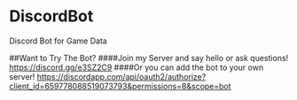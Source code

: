 # DiscordBot
Discord Bot for Game Data

##Want to Try The Bot?
####Join my Server and say hello or ask questions!
https://discord.gg/e3SZ2C9
####Or you can add the bot to your own server!
https://discordapp.com/api/oauth2/authorize?client_id=659778088519073793&permissions=8&scope=bot

